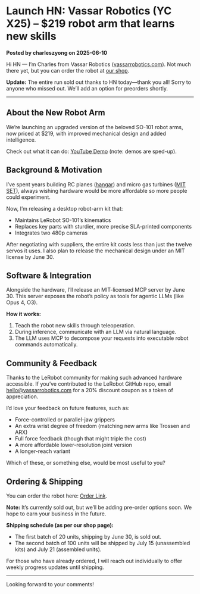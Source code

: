 # Launch HN: Vassar Robotics (YC X25) – $219 robot arm that learns new skills

**Posted by charleszyong on 2025-06-10**

Hi HN — I’m Charles from Vassar Robotics ([vassarrobotics.com](https://vassarrobotics.com/)). Not much there yet, but you can order the robot at [our shop](https://shop.vassarrobotics.com/products/navrim-robot-that-learns-skills-in-30-minutes).

**Update:** The entire run sold out thanks to HN today—thank you all! Sorry to anyone who missed out. We’ll add an option for preorders shortly.

---

## About the New Robot Arm

We’re launching an upgraded version of the beloved SO-101 robot arms, now priced at $219, with improved mechanical design and added intelligence. 

Check out what it can do: [YouTube Demo](https://youtube.com/shorts/xNyPKJZI400) (note: demos are sped-up).

## Background & Motivation

I’ve spent years building RC planes ([hangar](https://cyo.ng/hangar/)) and micro gas turbines ([MIT SET](https://set.mit.edu)), always wishing hardware would be more affordable so more people could experiment.

Now, I’m releasing a desktop robot-arm kit that:

- Maintains LeRobot SO-101’s kinematics
- Replaces key parts with sturdier, more precise SLA-printed components
- Integrates two 480p cameras

After negotiating with suppliers, the entire kit costs less than just the twelve servos it uses. I also plan to release the mechanical design under an MIT license by June 30.

## Software & Integration

Alongside the hardware, I’ll release an MIT-licensed MCP server by June 30. This server exposes the robot’s policy as tools for agentic LLMs (like Opus 4, O3). 

**How it works:**

1. Teach the robot new skills through teleoperation.
2. During inference, communicate with an LLM via natural language.
3. The LLM uses MCP to decompose your requests into executable robot commands automatically.

## Community & Feedback

Thanks to the LeRobot community for making such advanced hardware accessible. If you’ve contributed to the LeRobot GitHub repo, email hello@vassarrobotics.com for a 20% discount coupon as a token of appreciation.

I’d love your feedback on future features, such as:

- Force-controlled or parallel-jaw grippers
- An extra wrist degree of freedom (matching new arms like Trossen and ARX)
- Full force feedback (though that might triple the cost)
- A more affordable lower-resolution joint version
- A longer-reach variant

Which of these, or something else, would be most useful to you?

## Ordering & Shipping

You can order the robot here: [Order Link](https://shop.vassarrobotics.com/products/navrim-robot-that-learns-skills-in-30-minutes).

**Note:** It’s currently sold out, but we’ll be adding pre-order options soon. We hope to earn your business in the future.

**Shipping schedule (as per our shop page):**
- The first batch of 20 units, shipping by June 30, is sold out.
- The second batch of 100 units will be shipped by July 15 (unassembled kits) and July 21 (assembled units).

For those who have already ordered, I will reach out individually to offer weekly progress updates until shipping.

---

Looking forward to your comments!